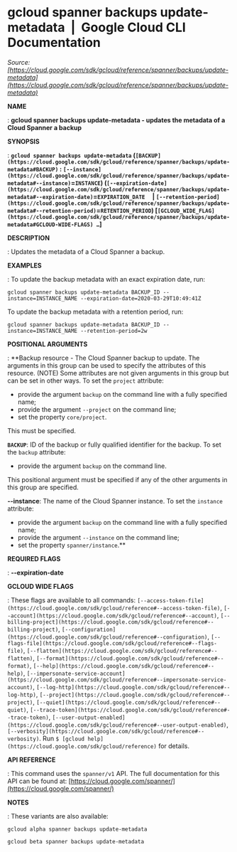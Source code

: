 # gcloud spanner backups update-metadata  |  Google Cloud CLI Documentation

*Source: [https://cloud.google.com/sdk/gcloud/reference/spanner/backups/update-metadata](https://cloud.google.com/sdk/gcloud/reference/spanner/backups/update-metadata)*

**NAME**

: **gcloud spanner backups update-metadata - updates the metadata of a Cloud Spanner a backup**

**SYNOPSIS**

: **`gcloud spanner backups update-metadata` (`[BACKUP](https://cloud.google.com/sdk/gcloud/reference/spanner/backups/update-metadata#BACKUP)` : `[--instance](https://cloud.google.com/sdk/gcloud/reference/spanner/backups/update-metadata#--instance)`=`INSTANCE`) (`[--expiration-date](https://cloud.google.com/sdk/gcloud/reference/spanner/backups/update-metadata#--expiration-date)`=`EXPIRATION_DATE`     | `[--retention-period](https://cloud.google.com/sdk/gcloud/reference/spanner/backups/update-metadata#--retention-period)`=`RETENTION_PERIOD`) [`[GCLOUD_WIDE_FLAG](https://cloud.google.com/sdk/gcloud/reference/spanner/backups/update-metadata#GCLOUD-WIDE-FLAGS) …`]**

**DESCRIPTION**

: Updates the metadata of a Cloud Spanner a backup.

**EXAMPLES**

: To update the backup metadata with an exact expiration date, run:

```
gcloud spanner backups update-metadata BACKUP_ID --instance=INSTANCE_NAME --expiration-date=2020-03-29T10:49:41Z
```

To update the backup metadata with a retention period, run:

```
gcloud spanner backups update-metadata BACKUP_ID --instance=INSTANCE_NAME --retention-period=2w
```

**POSITIONAL ARGUMENTS**

: **Backup resource - The Cloud Spanner backup to update. The arguments in this
group can be used to specify the attributes of this resource. (NOTE) Some
attributes are not given arguments in this group but can be set in other ways.
To set the `project` attribute:

- provide the argument `backup` on the command line with a fully
specified name;
- provide the argument `--project` on the command line;
- set the property `core/project`.

This must be specified.

**`BACKUP`**:
ID of the backup or fully qualified identifier for the backup.
To set the `backup` attribute:

- provide the argument `backup` on the command line.

This positional argument must be specified if any of the other arguments in this
group are specified.

**--instance**:
The name of the Cloud Spanner instance.
To set the `instance` attribute:

- provide the argument `backup` on the command line with a fully
specified name;
- provide the argument `--instance` on the command line;
- set the property `spanner/instance`.**

**REQUIRED FLAGS**

: **--expiration-date**

**GCLOUD WIDE FLAGS**

: These flags are available to all commands: `[--access-token-file](https://cloud.google.com/sdk/gcloud/reference#--access-token-file)`,
`[--account](https://cloud.google.com/sdk/gcloud/reference#--account)`, `[--billing-project](https://cloud.google.com/sdk/gcloud/reference#--billing-project)`,
`[--configuration](https://cloud.google.com/sdk/gcloud/reference#--configuration)`,
`[--flags-file](https://cloud.google.com/sdk/gcloud/reference#--flags-file)`,
`[--flatten](https://cloud.google.com/sdk/gcloud/reference#--flatten)`, `[--format](https://cloud.google.com/sdk/gcloud/reference#--format)`, `[--help](https://cloud.google.com/sdk/gcloud/reference#--help)`, `[--impersonate-service-account](https://cloud.google.com/sdk/gcloud/reference#--impersonate-service-account)`,
`[--log-http](https://cloud.google.com/sdk/gcloud/reference#--log-http)`,
`[--project](https://cloud.google.com/sdk/gcloud/reference#--project)`, `[--quiet](https://cloud.google.com/sdk/gcloud/reference#--quiet)`, `[--trace-token](https://cloud.google.com/sdk/gcloud/reference#--trace-token)`, `[--user-output-enabled](https://cloud.google.com/sdk/gcloud/reference#--user-output-enabled)`,
`[--verbosity](https://cloud.google.com/sdk/gcloud/reference#--verbosity)`.
Run `$ [gcloud help](https://cloud.google.com/sdk/gcloud/reference)` for details.

**API REFERENCE**

: This command uses the `spanner/v1` API. The full documentation for
this API can be found at: [https://cloud.google.com/spanner/](https://cloud.google.com/spanner/)

**NOTES**

: These variants are also available:

```
gcloud alpha spanner backups update-metadata
```

```
gcloud beta spanner backups update-metadata
```